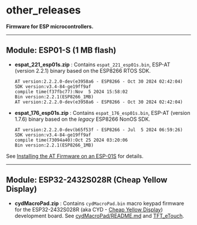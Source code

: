 # other_releases

**Firmware for ESP microcontrollers.**

---

## Module: ESP01-S (1 MB flash)


- **espat_221_esp01s.zip** : Contains `espat_221_esp01s.bin`, ESP-AT (version 2.2.1) binary based on the ESP8266 RTOS SDK.

      AT version:2.2.2.0-dev(e3958a6 - ESP8266 - Oct 30 2024 02:42:04)
      SDK version:v3.4-84-ge19ff9af
      compile time(f37fbc77):Nov  5 2024 15:58:02
      Bin version:2.2.1(ESP8266_1MB)
      AT version:2.2.2.0-dev(e3958a6 - ESP8266 - Oct 30 2024 02:42:04)

- **espat_176_esp01s.zip** : Contains `espat_176_esp01s.bin`, ESP-AT (version 1.7.6) binary based on the *legacy* ESP8266 NonOS SDK.

      AT version:2.2.2.0-dev(b65f53f - ESP8266 - Jul  5 2024 06:59:26)
      SDK version:v3.4-84-ge19ff9af  
      compile time(73094a40):Oct 25 2024 03:20:06  
      Bin version:2.2.1(ESP8266_1MB)  

See [Installing the AT Firmware on an ESP-01S](https://sigmdel.ca/michel/ha/esp8266/ESP01_AT_Firmware_en.html) for details.


--- 

## Module: ESP32-2432S028R (Cheap Yellow Display)

- **cydMacroPad.zip** : Contains `cydMacroPad.bin` macro keypad firmware for the ESP32-2432S028R (aka CYD - [Cheap Yellow Display](https://github.com/witnessmenow/)) development board. See [cydMacroPad/README.md](https://github.com/sigmdel/lazmacropad/blob/main/cydMacroPad/README.md) and [TFT_eTouch](https://github.com/sigmdel/TFT_eTouch/blob/master/README_TOO.md).
